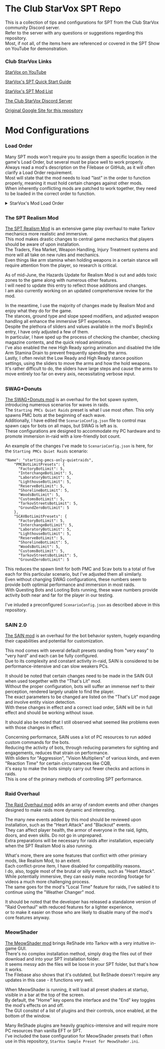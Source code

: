# The Club StarVox SPT Repo
This is a collection of tips and configurations for SPT from the Club StarVox community Discord server.  
Refer to the server with any questions or suggestions regarding this repository.  
Most, if not all, of the items here are referenced or covered in the SPT Show on YouTube for demonstration.

### Club StarVox Links

[StarVox on YouTube](https://www.youtube.com/channel/UC_NQ0kJpwwjjd708z5YsYeQ)

[StarVox's SPT Quick Start Guide](https://shore-emery-aa6.notion.site/SPT-AKI-Starter-Guide-d3c17ba5bcd94aae88ec382f0c3c1d30)

[StarVox's SPT Mod List](https://starvox.notion.site/StarVox-s-SPT-3-8-3-Mod-List-58c11fea78994e26a094dac43ac85e69)

[The Club StarVox Discord Server](https://discord.gg/9GNEtnK2Yj)

[Original Google Site for this repository](https://sites.google.com/view/club-starvox-spt/home)

# Mod Configurations
### Load Order  

Many SPT mods won't require you to assign them a specific location in the game's Load Order, but several must be place well to work properly.  
Always read a mod's description on the Filebase or GitHub, as it will often clarify a Load Order requirement.  
Most will state that the mod needs to load "last" in the order to function properly, meaning it must hold certain changes against other mods.  
When inherently conflicting mods are patched to work together, they need to be loaded in the correct order to function.    

<details>

<summary>StarVox's Mod Load Order</summary>
  
1. Modular Attachments
2. MFAC Shop
3. Artem
4. Painter
5. Bright Lasers
6. Borkel's Bullet Wounds
7. Backdoor Bandit
8. EpicRangeTime's All-In-One
9. Fontaine's FOV Fix & Variable Optics
10. More Checkmarks
11. Black Core
12. Mag Tape
13. Tactical Gear Component
14. ODT Item Info
15. Two-Slot Extended Mags
16. Raid Review
17. AllTheClothes
18. DeDistortionizer
19. Looting Bots
20. Borkel's NVGs
21. Borkel's Realistic Thermal's
22. SPT Realism Mod
23. SWAG+Donuts
24. UI Fixes
25. Virtual's Custom Quest Loader
26. Trader Modding & Enhanced Weapon Building
27. The Server Value Modifier
28. SAIN

</details>  

##  

### The SPT Realism Mod  
[The SPT Realism Mod](https://hub.sp-tarkov.com/files/file/606-spt-realism-mod/) is an extensive game play overhaul to make Tarkov mechanics more realistic and immersive.  
This mod makes drastic changes to central game mechanics that players should be aware of upon installation.  
The Traders, Flea Market, Weapon Handling, Injury Treatment systems and more will all take on new rules and mechanics.  
Even things like arm stamina when holding weapons in a certain stance will require attention from the player, so research is critical.  

As of mid-June, the Hazards Update for Realism Mod is out and adds toxic zones to the game along with numerous other features.  
I will need to update this entry to reflect those additions and changes.  
I am also currently working on an updated comprehensive review for the mod.  

In the meantime, I use the majority of changes made by Realism Mod and enjoy what they do for the game.  
The stances, ground type and slope speed modifiers, and adjusted weapon handling all enhance the immersive SPT experience.  
Despite the plethora of sliders and values available in the mod's BepInEx entry, I have only adjusted a few of them.  
In particular, I have sped up the process of checking the chamber, checking magazine contents, and the quick reload animations.  
I've also enabled the new High Ready spring animation and disabled the Idle Arm Stamina Drain to prevent frequently spending the arms.  
Lastly, I often revisit the Low Ready and High Ready stance position settings, using the sliders to move the arms and how the hold weapons.  
It's rather difficult to do, the sliders have large steps and cause the arms to move entirely too far on every axis, necessitating verbose input.  
##

### SWAG+Donuts
[The SWAG+Donuts mod](https://hub.sp-tarkov.com/files/file/878-swag-donuts-dynamic-spawn-waves-and-custom-spawn-points/) is an overhaul for the bot spawn system, introducing numerous scenarios for waves in raids.  
The `Starting PMCs Quiet Raids` preset is what I use most often. This only spawns PMC bots at the beginning of each wave.  
Additionally, I have edited the `ScenarioConfig.json` file to control max spawn caps for bots on all maps, but SWAG is left as is.  
These configurations are designed to accommodate my PC hardware and to promote immersion in-raid with a lore-friendly bot count.  

An example of the changes I've made to `ScenarioConfig.json` is here, for the `Starting PMCs Quiet Raids` scenario:  

```
"Name": "starting-pmcs-only-quietraids",
  	"PMCBotLimitPresets": {
      "FactoryBotLimit": 5,
      "InterchangeBotLimit": 5,
      "LaboratoryBotLimit": 5,
      "LighthouseBotLimit": 5,
      "ReserveBotLimit": 5,
      "ShorelineBotLimit": 5,
      "WoodsBotLimit": 5,
      "CustomsBotLimit": 5,
      "TarkovStreetsBotLimit": 5,
      "GroundZeroBotLimit": 5
    },
    "SCAVBotLimitPresets": {
      "FactoryBotLimit": 5,
      "InterchangeBotLimit": 5,
      "LaboratoryBotLimit": 5,
      "LighthouseBotLimit": 5,
      "ReserveBotLimit": 5,
      "ShorelineBotLimit": 5,
      "WoodsBotLimit": 5,
      "CustomsBotLimit": 5,
      "TarkovStreetsBotLimit": 5,
      "GroundZeroBotLimit": 5
```
This reduces the spawn limit for both PMC and Scav bots to a total of five each for this particular scenario, but I've adjusted them all similarly.  
Even without changing SWAG configurations, these numbers seem to provide both optimial performance and immersion in most raids.  
With Questing Bots and Looting Bots running, these wave numbers provide activity both near and far for the player in our testing.  

I've inluded a preconfigured `ScenarioConfig.json` as described above in this repository.  
##

### SAIN 2.0
[The SAIN mod](https://hub.sp-tarkov.com/files/file/1062-sain-2-0-solarint-s-ai-modifications-full-ai-combat-system-replacement/) is an overhaul for the bot behavior system, hugely expanding their capabilities and potential for customization.  

This mod comes with several default presets randing from "very easy" to "very hard" and each can be fully configured.  
Due to its complexity and constant activity in-raid, SAIN is considered to be performance-intensive and can slow weakers PCs.  

It should be noted that certain changes need to be made in the SAIN GUI when used toegether with the "That's Lit" mod.  
Without the proper configuration, bots will suffer an immense nerf to their perception, rendered largely unable to find the player.  
The exact parameters to be changed are listed on the "That's Lit" mod page and involve entity vision detection.  
With these changes in effect and a correct load order, SAIN will be in full effect and should be working without issue.  

It should also be noted that I still observed what seemed like problems even with those changes in effect.  

Concerning performance, SAIN uses a lot of PC resources to run added custom commands for the bots.  
Reducing the activity of bots, through reducing parameters for sighting and engagements, reduces that strain on performance.  
With sliders for "Aggression", "Vision Multipliers" of various kinds, and even "Reaction Time" for certain circumstances like CQB,  
it's easy to make the bots simply carry out fewer checks and actions in raids.  
This is one of the primary methods of controlling SPT performance.  
##

### Raid Overhaul
[The Raid Overhaul mod](https://hub.sp-tarkov.com/files/file/1673-raid-overhaul/) adds an array of random events and other changes designed to make raids more dynamic and interesting.  

The many new events added by this mod should be reviewed upon installation, such as the "Heart Attack" and "Blackout" events.  
They can affect player health, the armor of everyone in the raid, lights, doors, and even skills. Do not go in unprepared.  
Extra preparations will be necessary for raids after installation, especially when the SPT Realism Mod is also running.  

What's more, there are some features that conflict with other primiary mods, like Realism Mod, to an extent.  
Each conflict-prone item, I have disabled for compatibility reasons.  
I do, also, toggle most of the brutal or silly events, such as "Heart Attack".  
While potentially immersive, they can easily make recording footage for videos a much more challenging process.  
The same goes for the mod's "Local Time" feature for raids, I've sabled it to continue using the "Weather Changer" mod.  

It should be noted that the developer has released a standalone version of "Raid Overhaul" with reduced features for a lighter experience,  
or to make it easier on those who are likely to disable many of the mod's core features anyway.  
##

### MeowShader
[The MeowShader mod](https://hub.sp-tarkov.com/files/file/1432-meowshader-a-stylishly-beautiful-reshade-preset/) brings ReShade into Tarkov with a very intuitive in-game GUI.  
There's no complex installation method, simply drag the files out of their download and into your SPT installation folder.  
It seems messy adn the files will be loose in your SPT folder, but that's how it works.  
The Filebase also shows that it's outdated, but ReShade doesn't require any updates in this case - it functions very well.  

When MeowShader is running, it will load all preset shaders at startup, visible in a bar at the top of the screen.  
By default, the "Home" key opens the interface and the "End" key toggles the mod's effects on and off.  
The GUI consitst of a list of plugins and their controls, once enabled, at the bottom of the window.  

Many ReShade plugins are heavily graphics-intensive and will require more PC resources than vanilla EFT or SPT.  
I've included the base configuration for MeowShader presets that I often use in this repository, `StarVox Sample Preset for MeowShader.ini`.  

